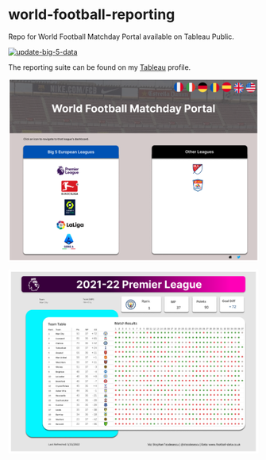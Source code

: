 # world-football-reporting
Repo for World Football Matchday Portal available on Tableau Public.

[![update-big-5-data](https://github.com/steodose/world-football-reporting/actions/workflows/main.yml/badge.svg)](https://github.com/steodose/world-football-reporting/actions/workflows/main.yml)

The reporting suite can be found on my [Tableau](https://public.tableau.com/app/profile/stephan.teodosescu/viz/2021-22PremierLeague_16503505579010/Overview) profile.

![Home](https://raw.githubusercontent.com/steodose/world-football-reporting/main/Home.png)

![Premier League](https://raw.githubusercontent.com/steodose/world-football-reporting/main/Premier%20League.png)
